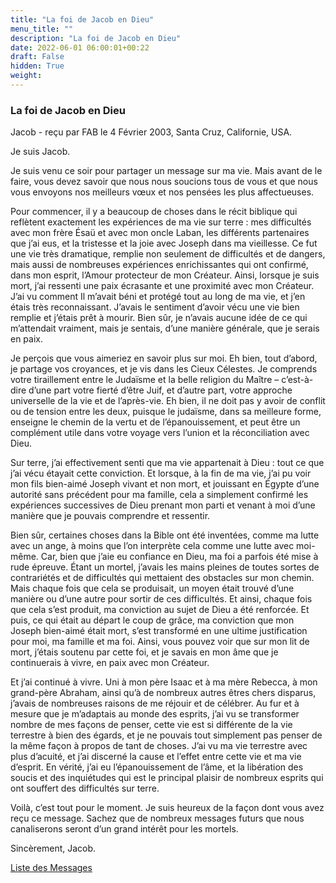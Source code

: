 ```yaml
---
title: "La foi de Jacob en Dieu"
menu_title: ""
description: "La foi de Jacob en Dieu"
date: 2022-06-01 06:00:01+00:22
draft: False
hidden: True
weight:
---
```

### La foi de Jacob en Dieu

Jacob - reçu par FAB le 4 Février 2003, Santa Cruz, Californie, USA.

Je suis Jacob.

Je suis venu ce soir pour partager un message sur ma vie. Mais avant de le faire, vous devez savoir que nous nous soucions tous de vous et que nous vous envoyons nos meilleurs vœux et nos pensées les plus affectueuses.

Pour commencer, il y a beaucoup de choses dans le récit biblique qui reflètent exactement les expériences de ma vie sur terre : mes difficultés avec mon frère Ésaü et avec mon oncle Laban, les différents partenaires que j’ai eus, et la tristesse et la joie avec Joseph dans ma vieillesse. Ce fut une vie très dramatique, remplie non seulement de difficultés et de dangers, mais aussi de nombreuses expériences enrichissantes qui ont confirmé, dans mon esprit, l’Amour protecteur de mon Créateur. Ainsi, lorsque je suis mort, j’ai ressenti une paix écrasante et une proximité avec mon Créateur. J’ai vu comment Il m’avait béni et protégé tout au long de ma vie, et j’en étais très reconnaissant. J’avais le sentiment d’avoir vécu une vie bien remplie et j’étais prêt à mourir. Bien sûr, je n’avais aucune idée de ce qui m’attendait vraiment, mais je sentais, d’une manière générale, que je serais en paix.

Je perçois que vous aimeriez en savoir plus sur moi. Eh bien, tout d’abord, je partage vos croyances, et je vis dans les Cieux Célestes. Je comprends votre tiraillement entre le Judaïsme et la belle religion du Maître – c’est-à-dire d’une part votre fierté d’être Juif, et d’autre part, votre approche universelle de la vie et de l’après-vie. Eh bien, il ne doit pas y avoir de conflit ou de tension entre les deux, puisque le judaïsme, dans sa meilleure forme, enseigne le chemin de la vertu et de l’épanouissement, et peut être un complément utile dans votre voyage vers l’union et la réconciliation avec Dieu.

Sur terre, j’ai effectivement senti que ma vie appartenait à Dieu : tout ce que j’ai vécu étayait cette conviction. Et lorsque, à la fin de ma vie, j’ai pu voir mon fils bien-aimé Joseph vivant et non mort, et jouissant en Égypte d’une autorité sans précédent pour ma famille, cela a simplement confirmé les expériences successives de Dieu prenant mon parti et venant à moi d’une manière que je pouvais comprendre et ressentir.

Bien sûr, certaines choses dans la Bible ont été inventées, comme ma lutte avec un ange, à moins que l’on interprète cela comme une lutte avec moi-même. Car, bien que j’aie eu confiance en Dieu, ma foi a parfois été mise à rude épreuve. Étant un mortel, j’avais les mains pleines de toutes sortes de contrariétés et de difficultés qui mettaient des obstacles sur mon chemin. Mais chaque fois que cela se produisait, un moyen était trouvé d’une manière ou d’une autre pour sortir de ces difficultés. Et ainsi, chaque fois que cela s’est produit, ma conviction au sujet de Dieu a été renforcée. Et puis, ce qui était au départ le coup de grâce, ma conviction que mon Joseph bien-aimé était mort, s’est transformé en une ultime justification pour moi, ma famille et ma foi. Ainsi, vous pouvez voir que sur mon lit de mort, j’étais soutenu par cette foi, et je savais en mon âme que je continuerais à vivre, en paix avec mon Créateur.

Et j’ai continué à vivre. Uni à mon père Isaac et à ma mère Rebecca, à mon grand-père Abraham, ainsi qu’à de nombreux autres êtres chers disparus, j’avais de nombreuses raisons de me réjouir et de célébrer. Au fur et à mesure que je m’adaptais au monde des esprits, j’ai vu se transformer nombre de mes façons de penser, cette vie est si différente de la vie terrestre à bien des égards, et je ne pouvais tout simplement pas penser de la même façon à propos de tant de choses. J’ai vu ma vie terrestre avec plus d’acuité, et j’ai discerné la cause et l’effet entre cette vie et ma vie d’esprit. En vérité, j’ai eu l’épanouissement de l’âme, et la libération des soucis et des inquiétudes qui est le principal plaisir de nombreux esprits qui ont souffert des difficultés sur terre.

Voilà, c’est tout pour le moment. Je suis heureux de la façon dont vous avez reçu ce message. Sachez que de nombreux messages futurs que nous canaliserons seront d’un grand intérêt pour les mortels.

Sincèrement, Jacob.

[Liste des Messages](/fr-contemporary-messages/fr-contemporary-messages-by-date-order/fr-contemporary-messages-2003)